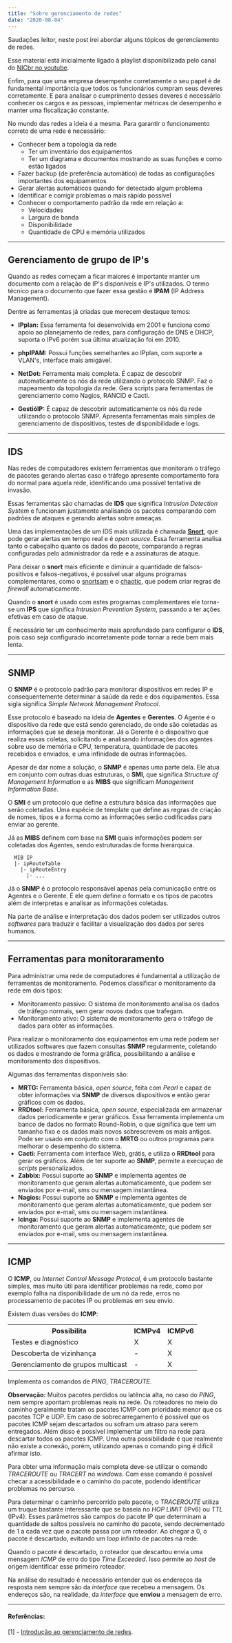 ```yaml
---
title: "Sobre gerenciamento de redes"
date: "2020-08-04"
---
```


Saudações leitor, neste post irei abordar alguns tópicos de gerenciamento de redes. 

Esse material está inicialmente ligado à playlist disponibilizada pelo canal do [NICbr no youtube](https://www.youtube.com/channel/UCscVLgae-2f9baEXhVbM1ng).

Enfim, para que uma empresa desempenhe corretamente o seu papel é de fundamental importância que todos os funcionários cumpram seus deveres corretamente. E para analisar o cumprimento desses deveres é necessário conhecer os cargos e as pessoas, implementar métricas de desempenho e manter uma fiscalização constante.

No mundo das redes a ideia é a mesma. Para garantir o funcionamento correto de uma rede é necessário:

- Conhecer bem a topologia da rede
  - Ter um inventário dos equipamentos
  - Ter um diagrama e documentos mostrando as suas funções e como estão ligados
- Fazer backup (de preferência automático) de todas as configurações importantes dos equipamentos
- Gerar alertas automáticos quando for detectado algum problema
- Identificar e corrigir problemas o mais rápido possível
- Conhecer o comportamento padrão da rede em relação a:
  - Velocidades
  - Largura de banda
  - Disponibilidade
  - Quantidade de CPU e memória utilizados

---
## Gerenciamento de grupo de IP's

Quando as redes começam a ficar maiores é importante manter um documento com a relação de IP's disponíveis e IP's utilizados. O termo técnico para o documento que fazer essa gestão é **IPAM** (IP Address Management).

Dentre as ferramentas já criadas que merecem destaque temos:

* **IPplan:** Essa ferramenta foi desenvolvida em 2001 e funciona como apoio ao planejamento de redes, para configuração de DNS e DHCP, suporta o IPv6 porém sua última atualização foi em 2010.

* **phpIPAM:** Possui funções semelhantes ao IPplan, com suporte a VLAN's, interface mais amigável.

* **NetDot:** Ferramenta mais completa. É capaz de descobrir automaticamente os nós da rede utilizando o protocolo SNMP. Faz o mapeamento da topologia da rede. Gera scripts para ferramentas de gerenciamento como Nagios, RANCID e Cacti.

* **GestióIP:** É capaz de descobrir automaticamente os nós da rede utilizando o protocolo SNMP. Apresenta ferramentas mais simples de gerenciamento de dispositivos, testes de disponibilidade e logs.

---
## IDS

Nas redes de computadores existem ferramentas que monitoram o tráfego de pacotes gerando alertas caso o tráfego apresente comportamento fora do normal para aquela rede, identificando uma possível tentativa de invasão.

Essas ferramentas são chamadas de **IDS** que significa *Intrusion Detection System* e funcionam justamente analisando os pacotes comparando com padrões de ataques e gerando alertas sobre ameaças.

Uma das implementações de um IDS mais utilizada é chamada [**Snort**](https://www.snort.org/), que pode gerar alertas em tempo real e é *open source*. Essa ferramenta analisa tanto o cabeçalho quanto os dados do pacote, comparando a regras configuradas pelo administrador da rede e a assinaturas de ataque.

Para deixar o **snort** mais eficiente e diminuir a quantidade de falsos-positivos e falsos-negativos, é possível usar alguns programas complementares, como o [snortsam](https://www.snortsam.net) e o [chaotic](https://www.chaotic.org/guardian), que podem criar regras de *firewall* automaticamente.

Quando o **snort** é usado com estes programas complementares ele torna-se um **IPS** que significa *Intrusion Prevention System*, passando a ter ações efetivas em caso de ataque.

É necessário ter um conhecimento mais aprofundado para configurar o **IDS**, pois caso seja configurado incorretamente pode tornar a rede bem mais lenta.

---
## SNMP

O **SNMP** é o protocolo padrão para monitorar dispositivos em redes IP e consequentemente determinar a saúde da rede e dos equipamentos. Essa sigla significa *Simple Network Management Protocol*.

Esse protocolo é baseado na ideia de **Agentes** e **Gerentes**. O Agente é o dispositivo da rede que está sendo gerenciado, de onde são coletadas as informações que se deseja monitorar. Já o Gerente é o dispositivo que realiza essas coletas, solicitando e analisando informações dos agentes sobre uso de memória e CPU, temperatura, quantidade de pacotes recebidos e enviados, e uma infinidade de outras informações.

Apesar de dar nome a solução, o **SNMP** é apenas uma parte dela. Ele atua em conjunto com outras duas estruturas, o **SMI**, que significa *Structure of Management Information* e as **MIBS** que significam *Management Information Base*.

O **SMI** é um protocolo que define a estrutura básica das informações que serão coletadas. Uma espécie de template que define as regras de criação de nomes, tipos e a forma como as informações serão codificadas para enviar ao gerente.

Já as **MIBS** definem com base na **SMI** quais informações podem ser coletadas dos Agentes, sendo estruturadas de forma hierárquica.

```
  MIB IP
  |- ipRouteTable
    |- ipRouteEntry
      |- ...
```

Já o **SNMP** é o protocolo responsável apenas pela comunicação entre os Agentes e o Gerente. É ele quem define o formato e os tipos de pacotes além de interpretas e analisar as informações coletadas.

Na parte de análise e interpretação dos dados podem ser utilizados outros *softwares* para traduzir e facilitar a visualização dos dados por seres humanos.

---
## Ferramentas para monitoraramento

Para administrar uma rede de computadores é fundamental a utilização de ferramentas de monitoramento. Podemos classificar o monitoramento da rede em dois tipos:

- Monitoramento passivo: O sistema de monitoramento analisa os dados de tráfego normais, sem gerar novos dados que trafegam.
- Monitoramento ativo: O sistema de monitoramento gera o tráfego de dados para obter as informações.

Para realizar o monitoramento dos equipamentos em uma rede podem ser utilizados softwares que fazem consultas **SNMP** regularmente, coletando os dados e mostrando de forma gráfica, possibilitando a análise e monitoramento dos dispositivos.

Algumas das ferramentas disponíveis são:

* **MRTG:** Ferramenta básica, *open source*, feita com *Pearl* e capaz de obter informações via **SNMP** de diversos dispositivos e então gerar gráficos com os dados.
* **RRDtool:** Ferramenta básica, *open source*, especializada em armazenar dados periodicamente e gerar gráficos. Essa ferramenta implementa um banco de dados no formato Round-Robin, o que significa que tem um tamanho fixo e os dados mais novos sobrescrevem os mais antigos. Pode ser usado em conjunto com o **MRTG** ou outros programas para melhorar o desempenho do sistema.
* **Cacti:** Ferramenta com interface Web, grátis, e utiliza o **RRDtool** para gerar os gráficos. Além de ter suporte ao **SNMP**, permite a execuçao de *scripts* personalizados.
* **Zabbix:** Possui suporte ao **SNMP** e implementa agentes de monitoramento que geram alertas automaticamente, que podem ser enviados por e-mail, sms ou mensagem instantânea.
* **Nagios:** Possui suporte ao **SNMP** e implementa agentes de monitoramento que geram alertas automaticamente, que podem ser enviados por e-mail, sms ou mensagem instantânea.
* **Icinga:** Possui suporte ao **SNMP** e implementa agentes de monitoramento que geram alertas automaticamente, que podem ser enviados por e-mail, sms ou mensagem instantânea.

---
## ICMP

O **ICMP**, ou *Internet Control Message Protocol*, é um protocolo bastante simples, mas muito útil para identificar problemas na rede, como por exemplo falha na disponibilidade de um nó da rede, erros no processamento de pacotes IP ou problemas em seu envio.

Existem duas versões do **ICMP**:

<table>
  <tr>
    <th>
      Possibilita
    </th>
    <th>
      ICMPv4
    </th>
    <th>
      ICMPv6
    </th>
  </tr>
  <tr>
    <td>
      Testes e diagnóstico
    </td>
    <td>
      X
    </td>
    <td>
      X
    </td>
  </tr>
  <tr>
    <td>
      Descoberta de vizinhança
    </td>
    <td>
      -
    </td>
    <td>
      X
    </td>
  </tr>
  <tr>
    <td>
      Gerenciamento de grupos multicast
    </td>
    <td>
      -
    </td>
    <td>
      X
    </td>
  </tr>
</table>

Implementa os comandos de *PING*, *TRACEROUTE*.

**Observação:** Muitos pacotes perdidos ou latência alta, no caso do *PING*, nem sempre apontam problemas reais na rede. Os roteadores no meio do caminho geralmente tratam os pacotes ICMP com prioridade menor que os pacotes TCP e UDP. Em caso de sobrecarregamento é possível que os pacotes ICMP sejam descartados ou sofram um atraso para serem entregados. Além disso é possível implementar um filtro na rede para descartar todos os pacotes ICMP. Uma outra possibilidade é que realmente não existe a conexão, porém, utilizando apenas o comando ping é difícil afirmar isto.

Para obter uma informação mais completa deve-se utilizar o comando *TRACEROUTE* ou *TRACERT* no *windows*. Com esse comando é possível checar a acessibilidade e o caminho do pacote, podendo identificar problemas no percurso.

Para determinar o caminho percorrido pelo pacote, o *TRACEROUTE* utiliza um truque bastante interessante que se baseia no *HOP LIMIT* (IPv6) ou *TTL* (IPv4). Esses parâmetros são campos do pacote IP que determinam a quantidade de saltos possíveis no caminho do pacote, sendo decrementado de 1 a cada vez que o pacote passa por um roteador. Ao chegar a 0, o pacote é descartado, evitando um *loop* infinito de pacotes na rede.

Quando o pacote é descartado, o roteador que descartou envia uma mensagem *ICMP* de erro do tipo *Time Exceeded*. Isso permite ao *host* de origem identificar esse primeiro roteador.

Na análise do resultado é necessário entender que os endereços da resposta nem sempre são da *interface* que recebeu a mensagem. Os endereços são, na realidade, da *interface* que **enviou** a mensagem de erro.

---
#### Referências:

[1] - [Introdução ao gerenciamento de redes](https://www.youtube.com/watch?v=RntTxnDsM9g&list=PLQq8-9yVHyOYDZ7F57KAsy6q2q10QaWtUs).